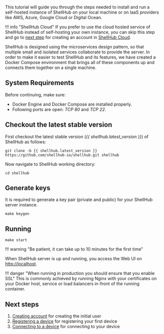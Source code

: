 This tutorial will guide you through the steps needed to install and
run a self-hosted instance of ShellHub on your local machine or
on IaaS providers like AWS, Azure, Google Cloud or Digital Ocean.

!!! info "ShellHub Cloud"
	If you prefer to use the cloud hosted service of ShellHub instead of
	self-hosting your own instance, you can skip this step and go to
	[next step](creating-account.md) for creating an account in
	[ShellHub Cloud](https://shellhub.io).

ShellHub is designed using the microservices design pattern, so that multiple small 
and isolated services collaborate to provide the server.
In order to make it easier to test ShellHub and its features, we have created
a Docker Compose environment that brings all of these components up
and connects them together on a single machine.

## System Requirements

Before continuing, make sure:

* Docker Engine and Docker Compose are installed properly.
* Following ports are open: *TCP 80* and *TCP 22*.

## Checkout the latest stable version

First checkout the latest stable version (*{{ shellhub.latest_version }}*) of ShellHub as follows: 

```
git clone -b {{ shellhub.latest_version }} https://github.com/shellhub-io/shellhub.git shellhub
```

Now navigate to ShellHub working directory:

```
cd shellhub
```

## Generate keys

It is required to generate a key pair (private and public) for your ShellHub server instance.

```
make keygen
```

## Running

```
make start
```

!!! warning "Be patient, it can take up to 10 minutes for the first time"

When ShellHub server is up and running, you access the Web UI on [http://localhost](http://localhost).

!!! danger "When running in production you should ensure that you enable SSL"
	This is commonly achieved by running Nginx with your certificates on your
	Docker host, service or load balancers in-front of the running container.

## Next steps

1. [Creating account](creating-account.md) for creating the initial user
2. [Registering a device](registering-device.md) for registering your first device
3. [Connecting to a device](connecting-device.md) for connecting to your device
